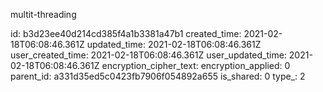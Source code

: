 multit-threading

id: b3d23ee40d214cd385f4a1b3381a47b1
created_time: 2021-02-18T06:08:46.361Z
updated_time: 2021-02-18T06:08:46.361Z
user_created_time: 2021-02-18T06:08:46.361Z
user_updated_time: 2021-02-18T06:08:46.361Z
encryption_cipher_text: 
encryption_applied: 0
parent_id: a331d35ed5c0423fb7906f054892a655
is_shared: 0
type_: 2